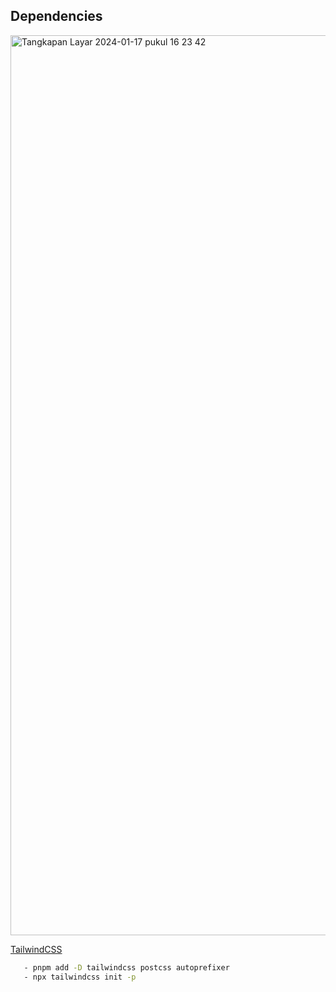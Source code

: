 ## Dependencies

<img width="1440" alt="Tangkapan Layar 2024-01-17 pukul 16 23 42" src="https://github.com/nuhptr/weserve-tailwind/assets/50306963/3c14505a-94e2-4987-b6d2-53b0d1e0b433">

[TailwindCSS](https://tailwindcss.com/docs/guides/vite)

```bash
   - pnpm add -D tailwindcss postcss autoprefixer
   - npx tailwindcss init -p
```
